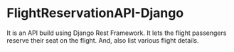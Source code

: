# FlightReservationAPI-Django

It is an API build using Django Rest Framework. It lets the flight passengers reserve their seat on the flight. And, also list various flight details.
